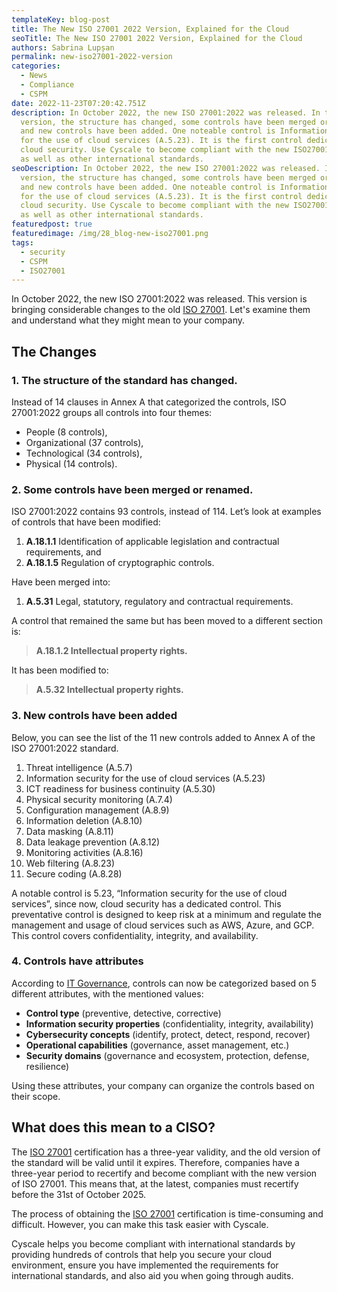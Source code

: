 ```yaml
---
templateKey: blog-post
title: The New ISO 27001 2022 Version, Explained for the Cloud
seoTitle: The New ISO 27001 2022 Version, Explained for the Cloud
authors: Sabrina Lupșan
permalink: new-iso27001-2022-version
categories:
  - News
  - Compliance
  - CSPM
date: 2022-11-23T07:20:42.751Z
description: In October 2022, the new ISO 27001:2022 was released. In this
  version, the structure has changed, some controls have been merged or renamed
  and new controls have been added. One noteable control is Information security
  for the use of cloud services (A.5.23). It is the first control dedicated to
  cloud security. Use Cyscale to become compliant with the new ISO27001 version
  as well as other international standards.
seoDescription: In October 2022, the new ISO 27001:2022 was released. In this
  version, the structure has changed, some controls have been merged or renamed
  and new controls have been added. One noteable control is Information security
  for the use of cloud services (A.5.23). It is the first control dedicated to
  cloud security. Use Cyscale to become compliant with the new ISO27001 version
  as well as other international standards.
featuredpost: true
featuredimage: /img/28_blog-new-iso27001.png
tags:
  - security
  - CSPM
  - ISO27001
---
```

<!--StartFragment-->

In October 2022, the new ISO 27001:2022 was released. This version is bringing considerable changes to the old [ISO 27001](https://cyscale.com/blog/ISO-27001-certification-standard-policies-procedures/). Let's examine them and understand what they might mean to your company.  

## The Changes 

### 1. The structure of the standard has changed. 

Instead of 14 clauses in Annex A that categorized the controls, ISO 27001:2022 groups all controls into four themes: 

* People (8 controls), 
* Organizational (37 controls), 
* Technological (34 controls),  
* Physical (14 controls). 

### 2. Some controls have been merged or renamed. 

ISO 27001:2022 contains 93 controls, instead of 114. Let’s look at examples of controls that have been modified: 

1. **A.18.1.1** Identification of applicable legislation and contractual requirements, and 
2. **A.18.1.5** Regulation of cryptographic controls. 

Have been merged into: 

1. **A.5.31** Legal, statutory, regulatory and contractual requirements. 

A control that remained the same but has been moved to a different section is: 

> **A.18.1.2 Intellectual property rights.**  

It has been modified to: 

> **A.5.32 Intellectual property rights.** 

### 3. New controls have been added 

Below, you can see the list of the 11 new controls added to Annex A of the ISO 27001:2022 standard. 

1. Threat intelligence (A.5.7) 
2. Information security for the use of cloud services (A.5.23) 
3. ICT readiness for business continuity (A.5.30) 
4. Physical security monitoring (A.7.4) 
5. Configuration management (A.8.9) 
6. Information deletion (A.8.10) 
7. Data masking (A.8.11) 
8. Data leakage prevention (A.8.12) 
9. Monitoring activities (A.8.16) 
10. Web filtering (A.8.23) 
11. Secure coding (A.8.28) 

A notable control is 5.23, “Information security for the use of cloud services”, since now, cloud security has a dedicated control. This preventative control is designed to keep risk at a minimum and regulate the management and usage of cloud services such as AWS, Azure, and GCP. This control covers confidentiality, integrity, and availability. 

### 4. Controls have attributes 

According to [IT Governance](https://www.itgovernance.co.uk/iso27001-and-iso27002-2022-updates), controls can now be categorized based on 5 different attributes, with the mentioned values: 

* **Control type** (preventive, detective, corrective) 
* **Information security properties** (confidentiality, integrity, availability) 
* **Cybersecurity concepts** (identify, protect, detect, respond, recover) 
* **Operational capabilities** (governance, asset management, etc.) 
* **Security domains** (governance and ecosystem, protection, defense, resilience) 

Using these attributes, your company can organize the controls based on their scope. 

## What does this mean to a CISO? 

The [ISO 27001](https://cyscale.com/blog/soc-2-vs-ISO-27001-SaaS/) certification has a three-year validity, and the old version of the standard will be valid until it expires. Therefore, companies have a three-year period to recertify and become compliant with the new version of ISO 27001. This means that, at the latest, companies must recertify before the 31st of October 2025.  

The process of obtaining the [ISO 27001](https://cyscale.com/use-cases/iso-27001-compliance/) certification is time-consuming and difficult. However, you can make this task easier with Cyscale. 

Cyscale helps you become compliant with international standards by providing hundreds of controls that help you secure your cloud environment, ensure you have implemented the requirements for international standards, and also aid you when going through audits. 

<!--EndFragment-->